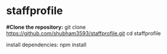 # staffprofile
**#Clone the repository:**
git clone https://github.com/shubham3593/staffprofile.git
cd staffprofile

install dependencies:
npm install


